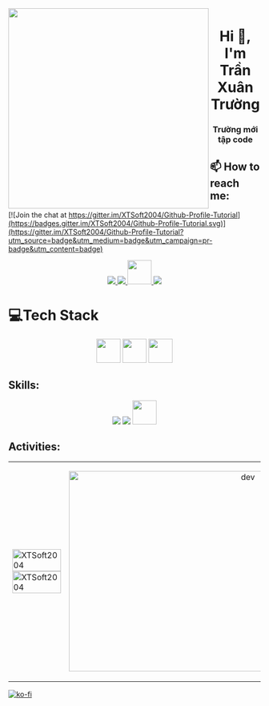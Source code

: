 <img align="left" width="400" src="https://i.giphy.com/media/e5EcjjJx3dCFi/giphy.webp">
<h1 align="center">Hi 👋, I'm Trần Xuân Trường</h1>
<p align="center">
  <h3 align="center">Trường mới tập code</h3>
</p>

## 📫 How to reach me:

[![Join the chat at https://gitter.im/XTSoft2004/Github-Profile-Tutorial](https://badges.gitter.im/XTSoft2004/Github-Profile-Tutorial.svg)](https://gitter.im/XTSoft2004/Github-Profile-Tutorial?utm_source=badge&utm_medium=badge&utm_campaign=pr-badge&utm_content=badge)

<p align="center">
  <a href="https://www.facebook.com/xuantruong.war.clone.code/" alt="Facebook">
    <img src="https://img.icons8.com/fluent/48/000000/facebook-new.png" target="_blank" />
  </a> 
  <a href="https://github.com/XTSoft2004" alt="Github">
    <img src="https://img.icons8.com/fluent/48/000000/github.png"/>
  </a> 
  <a href="https://www.instagram.com/xuantruongcoder1/" alt="Github">
    <img src="https://img.icons8.com/?size=256&id=Xy10Jcu1L2Su&format=png"  width="48" height="48"/>
  </a> 
  <a href="mailto:XTSoft2004@gmail.com" alt="Email">
    <img src="https://img.icons8.com/fluent/48/000000/mailing.png"/>
  </a>
</p>

# 💻Tech Stack

<p align="center">
  <img src="https://static-00.iconduck.com/assets.00/c-sharp-c-icon-1822x2048-wuf3ijab.png" width="48" height="48"/>
  <img src="https://cdn3.iconfinder.com/data/icons/logos-and-brands-adobe/512/267_Python-512.png" width="48" height="48"/>
  <img src="https://raw.githubusercontent.com/detain/svg-logos/780f25886640cef088af994181646db2f6b1a3f8/svg/selenium-logo.svg" width="48" height="48"/>
</p>

## Skills:

<p align="center">
  <img src="https://img.icons8.com/color/48/000000/visual-studio-code-2019.png"/>
  <img src="https://img.icons8.com/color/48/null/visual-studio--v2.png"/>
  <img src="https://resources.jetbrains.com/storage/products/pycharm/img/meta/pycharm_logo_300x300.png" width="48" height="48"/>
</p>

## Activities:

<table style="width:100%;">
  <tr>
    <td>
      <img src="https://github-readme-stats.vercel.app/api/top-langs/?username=XTSoft2004&bg_color=FFFFFF00&text_color=179fa3&layout=compact&hide=CSS&langs_count=10&custom_title=Top%20ngôn%20ngữ%20được%20dùng" alt="XTSoft2004" width="100%"/>
      <img src="https://github-readme-stats.vercel.app/api?username=XTSoft2004&bg_color=FFFFFF00&text_color=179fa3&show_icons=true&count_private=true&include_all_commits=true&custom_title=Hoạt%20động%20trên%20Github" alt="XTSoft2004" width="100%"/>
    </td>
    <td>
      <p align="center"> 
        <img src="https://i.giphy.com/media/scZPhLqaVOM1qG4lT9/giphy.webp" alt="dev" width="700px" height="400px"/>
      </p>
    </td>
  </tr>
</table>

[![ko-fi](https://ko-fi.com/img/githubbutton_sm.svg)](https://ko-fi.com/C1C3PW7IM)
